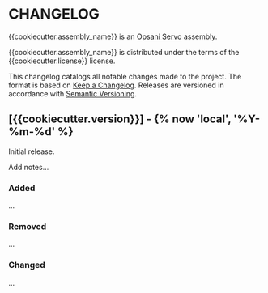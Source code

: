 # CHANGELOG

{{cookiecutter.assembly_name}} is an [Opsani Servo](https://github.com/opsani/servox) assembly.

{{cookiecutter.assembly_name}} is distributed under the terms of the {{cookiecutter.license}} license. 

This changelog catalogs all notable changes made to the project. The format
is based on [Keep a Changelog](https://keepachangelog.com/en/1.0.0/). Releases are 
versioned in accordance with [Semantic Versioning](https://semver.org/spec/v2.0.0.html).

## [{{cookiecutter.version}}] - {% now 'local', '%Y-%m-%d' %}

Initial release.

Add notes...

### Added
...

### Removed
...

### Changed
...
